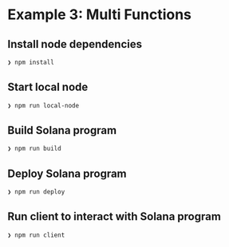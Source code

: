 # Example 3: Multi Functions

## Install node dependencies

```bash
❯ npm install

```

## Start local node

```bash
❯ npm run local-node

```

## Build Solana program

```bash
❯ npm run build

```

## Deploy Solana program

```bash
❯ npm run deploy

```

## Run client to interact with Solana program

```bash
❯ npm run client

```
